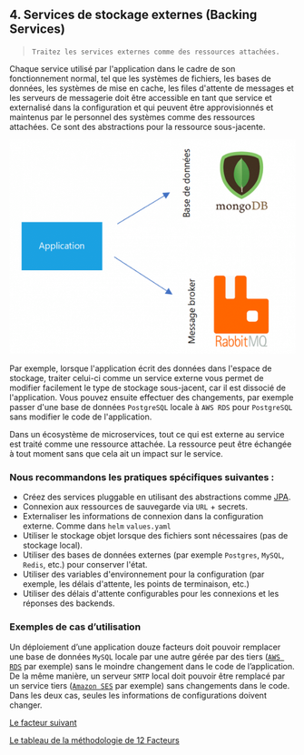 ## 4. Services de stockage externes (Backing Services)

> `Traitez les services externes comme des ressources attachées.`

Chaque service utilisé par l'application dans le cadre de son fonctionnement normal, tel que les systèmes de fichiers, les bases de données, les systèmes de mise en cache, les files d'attente de messages et les serveurs de messagerie doit être accessible en tant que service et externalisé dans la configuration et qui peuvent être approvisionnés et maintenus par le personnel des systèmes comme des ressources attachées. Ce sont des abstractions pour la ressource sous-jacente. 

![](../images/stockage.png)

Par exemple, lorsque l'application écrit des données dans l'espace de stockage, traiter celui-ci comme un service externe vous permet de modifier facilement le type de stockage sous-jacent, car il est dissocié de l'application. Vous pouvez ensuite effectuer des changements, par exemple passer d'une base de données `PostgreSQL` locale à `AWS RDS` pour `PostgreSQL` sans modifier le code de l'application.

Dans un écosystème de microservices, tout ce qui est externe au service est traité comme une ressource attachée. La ressource peut être échangée à tout moment sans que cela ait un impact sur le service.

### Nous recommandons les pratiques spécifiques suivantes :

- Créez des services pluggable en utilisant des abstractions comme [JPA](https://fr.wikipedia.org/wiki/Jakarta_Persistence).
- Connexion aux ressources de sauvegarde via `URL` + secrets. 
- Externaliser les informations de connexion dans la configuration externe. Comme dans `helm` `values.yaml`
- Utiliser le stockage objet lorsque des fichiers sont nécessaires (pas de stockage local).
- Utiliser des bases de données externes (par exemple `Postgres`, `MySQL`, `Redis`, etc.) pour conserver l'état.
- Utiliser des variables d'environnement pour la configuration (par exemple, les délais d'attente, les points de terminaison, etc.)
- Utiliser des délais d'attente configurables pour les connexions et les réponses des backends.

### Exemples de cas d’utilisation

Un déploiement d’une application douze facteurs doit pouvoir remplacer une base de données `MySQL` locale par une autre gérée par des tiers ([`AWS RDS`](https://aws.amazon.com/fr/rds/) par exemple) sans le moindre changement dans le code de l’application. De la même manière, un serveur `SMTP` local doit pouvoir être remplacé par un service tiers ([`Amazon SES`](https://aws.amazon.com/fr/ses/) par exemple) sans changements dans le code. Dans les deux cas, seules les informations de configurations doivent changer.


[Le facteur suivant](./5_cicd.md)

[Le tableau de la méthodologie de 12 Facteurs](../README.md)